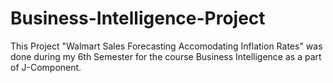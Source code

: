 # Business-Intelligence-Project

This Project "Walmart Sales Forecasting Accomodating Inflation Rates" was done during my 6th Semester for the course Business Intelligence as a part of J-Component. 

